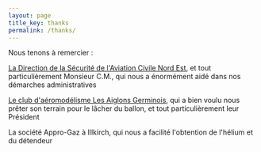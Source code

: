 ```yaml
---
layout: page
title_key: thanks
permalink: /thanks/
---
```


Nous tenons à remercier :

[La Direction de la Sécurité de l'Aviation Civile Nord Est](http://www.developpement-durable.gouv.fr/Nous-contacter,10066.html), et tout particulièrement Monsieur C.M., qui nous a énormément aidé dans nos démarches administratives

[Le club d'aéromodélisme Les Aiglons Germinois](http://les-aiglons-germinois.blog4ever.com/), qui a bien voulu nous prêter son terrain pour le lâcher du ballon, et tout particulièrement leur Président

La société Appro-Gaz à Illkirch, qui nous a facilité l'obtention de l'hélium et du détendeur
